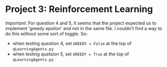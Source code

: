 # Project 3: Reinforcement Learning

*Important*: For question 4 and 5, it seems that the project expected us to implement 'greedy epsilon' and not in the same file. I couldn't find a way to do this without some sort of toggle. So:
- when testing question 4, set `GREEDY = False` at the top of `qLearningAgents.py`
- when testing quetsion 5, set `GREEDY = True` at the top of `qLearningAgents.py`